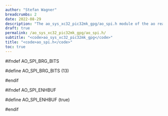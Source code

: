 ```yaml
---
author: "Stefan Wagner"
breadcrumbs: 2
date: 2022-08-29
description: "The ao_sys_xc32_pic32mk_gpg/ao_spi.h module of the ao real-time operating system."
draft: true
permalink: /ao_sys_xc32_pic32mk_gpg/ao_spi.h/ 
subtitle: "<code>ao_sys_xc32_pic32mk_gpg</code>"
title: "<code>ao_spi.h</code>"
toc: true
---
```


#ifndef AO_SPI_BRG_BITS

#define AO_SPI_BRG_BITS     (13)

#endif

#ifndef AO_SPI_ENHBUF

#define AO_SPI_ENHBUF       (true)

#endif

